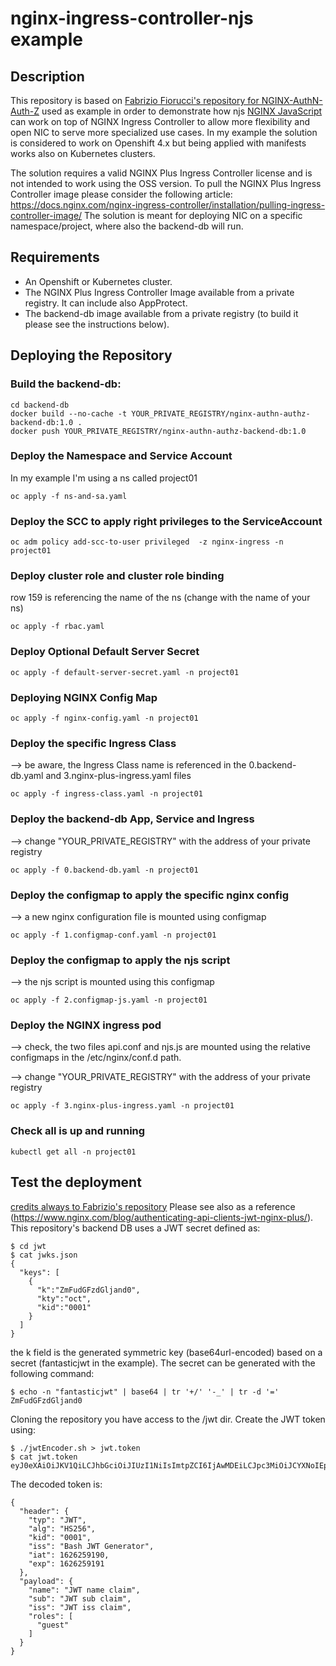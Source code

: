 # nginx-ingress-controller-njs example

## Description

This repository is based on [Fabrizio Fiorucci's repository for NGINX-AuthN-Auth-Z](https://github.com/fabriziofiorucci/NGINX-AuthN-AuthZ) used as example in order to demonstrate how njs [NGINX JavaScript](https://www.nginx.com/products/nginx/modules/nginx-javascript/) can work on top of NGINX Ingress Controller to allow more flexibility and open NIC to serve more specialized use cases. In my example the solution is considered to work on Openshift 4.x but being applied with manifests works also on Kubernetes clusters.

The solution requires a valid NGINX Plus Ingress Controller license and is not intended to work using the OSS version.
To pull the NGINX Plus Ingress Controller image please consider the following article: https://docs.nginx.com/nginx-ingress-controller/installation/pulling-ingress-controller-image/
The solution is meant for deploying NIC on a specific namespace/project, where also the backend-db will run. 

## Requirements
- An Openshift or Kubernetes cluster.
- The NGINX Plus Ingress Controller Image available from a private registry. It can include also AppProtect.
- The backend-db image available from a private registry (to build it please see the instructions below). 

## Deploying the Repository
### Build the backend-db:
```
cd backend-db
docker build --no-cache -t YOUR_PRIVATE_REGISTRY/nginx-authn-authz-backend-db:1.0 .
docker push YOUR_PRIVATE_REGISTRY/nginx-authn-authz-backend-db:1.0
```
### Deploy the Namespace and Service Account
In my example I'm using a ns called project01
```
oc apply -f ns-and-sa.yaml
```
### Deploy the SCC to apply right privileges to the ServiceAccount
```
oc adm policy add-scc-to-user privileged  -z nginx-ingress -n project01
```
### Deploy cluster role and cluster role binding
row 159 is referencing the name of the ns (change with the name of your ns)
```
oc apply -f rbac.yaml
```
### Deploy Optional Default Server Secret
```
oc apply -f default-server-secret.yaml -n project01
```
### Deploying NGINX Config Map
```
oc apply -f nginx-config.yaml -n project01
```
### Deploy the specific Ingress Class
--> be aware, the Ingress Class name is referenced in the 0.backend-db.yaml and 3.nginx-plus-ingress.yaml files
```
oc apply -f ingress-class.yaml -n project01
```
###  Deploy the backend-db App, Service and Ingress
--> change "YOUR_PRIVATE_REGISTRY" with the address of your private registry
```
oc apply -f 0.backend-db.yaml -n project01
```
### Deploy the configmap to apply the specific nginx config
--> a new nginx configuration file is mounted using configmap
```
oc apply -f 1.configmap-conf.yaml -n project01
```
### Deploy the configmap to apply the njs script
--> the njs script is mounted using this configmap
```
oc apply -f 2.configmap-js.yaml -n project01
```
### Deploy the NGINX ingress pod
--> check, the two files api.conf and njs.js are mounted using the relative configmaps in the /etc/nginx/conf.d path.

--> change "YOUR_PRIVATE_REGISTRY" with the address of your private registry 
```
oc apply -f 3.nginx-plus-ingress.yaml -n project01
```
### Check all is up and running
```
kubectl get all -n project01
```

## Test the deployment 
[credits always to Fabrizio's repository](https://github.com/fabriziofiorucci/NGINX-AuthN-AuthZ)
Please see also as a reference (https://www.nginx.com/blog/authenticating-api-clients-jwt-nginx-plus/).
This repository's backend DB uses a JWT secret defined as:
```
$ cd jwt
$ cat jwks.json
{
  "keys": [
    {
      "k":"ZmFudGFzdGljand0",
      "kty":"oct",
      "kid":"0001"
    }
  ]
}
```
the k field is the generated symmetric key (base64url-encoded) based on a secret (fantasticjwt in the example). The secret can be generated with the following command:
```
$ echo -n "fantasticjwt" | base64 | tr '+/' '-_' | tr -d '='
ZmFudGFzdGljand0
```
Cloning the repository you have access to the /jwt dir. Create the JWT token using:
```
$ ./jwtEncoder.sh > jwt.token
$ cat jwt.token
eyJ0eXAiOiJKV1QiLCJhbGciOiJIUzI1NiIsImtpZCI6IjAwMDEiLCJpc3MiOiJCYXNoIEpXVCBHZW5lcmF0b3IiLCJpYXQiOjE2MjYyNTkxOTAsImV4cCI6MTYyNjI1OTE5MX0.eyJuYW1lIjoiSldUIG5hbWUgY2xhaW0iLCJzdWIiOiJKV1Qgc3ViIGNsYWltIiwiaXNzIjoiSldUIGlzcyBjbGFpbSIsInJvbGVzIjpbImd1ZXN0Il19.NbEhykETd6c2wHjU3HDOhypoOCpIGFxC1juZBWKUyO8
```
The decoded token is:
```
{
  "header": {
    "typ": "JWT",
    "alg": "HS256",
    "kid": "0001",
    "iss": "Bash JWT Generator",
    "iat": 1626259190,
    "exp": 1626259191
  },
  "payload": {
    "name": "JWT name claim",
    "sub": "JWT sub claim",
    "iss": "JWT iss claim",
    "roles": [
      "guest"
    ]
  }
}
```
